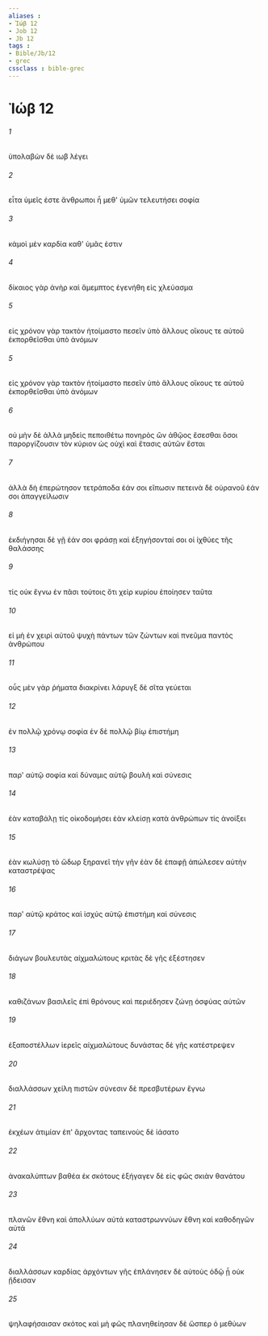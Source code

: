 ```yaml
---
aliases : 
- Ἰώβ 12
- Job 12
- Jb 12
tags : 
- Bible/Jb/12
- grec
cssclass : bible-grec
---
```


# Ἰώβ 12

###### 1
ὑπολαβὼν δὲ ιωβ λέγει
###### 2
εἶτα ὑμεῖς ἐστε ἄνθρωποι ἦ μεθ' ὑμῶν τελευτήσει σοφία
###### 3
κἀμοὶ μὲν καρδία καθ' ὑμᾶς ἐστιν
###### 4
δίκαιος γὰρ ἀνὴρ καὶ ἄμεμπτος ἐγενήθη εἰς χλεύασμα
###### 5
εἰς χρόνον γὰρ τακτὸν ἡτοίμαστο πεσεῖν ὑπὸ ἄλλους οἴκους τε αὐτοῦ ἐκπορθεῖσθαι ὑπὸ ἀνόμων
###### 5
εἰς χρόνον γὰρ τακτὸν ἡτοίμαστο πεσεῖν ὑπὸ ἄλλους οἴκους τε αὐτοῦ ἐκπορθεῖσθαι ὑπὸ ἀνόμων
###### 6
οὐ μὴν δὲ ἀλλὰ μηδεὶς πεποιθέτω πονηρὸς ὢν ἀθῷος ἔσεσθαι ὅσοι παροργίζουσιν τὸν κύριον ὡς οὐχὶ καὶ ἔτασις αὐτῶν ἔσται
###### 7
ἀλλὰ δὴ ἐπερώτησον τετράποδα ἐάν σοι εἴπωσιν πετεινὰ δὲ οὐρανοῦ ἐάν σοι ἀπαγγείλωσιν
###### 8
ἐκδιήγησαι δὲ γῇ ἐάν σοι φράσῃ καὶ ἐξηγήσονταί σοι οἱ ἰχθύες τῆς θαλάσσης
###### 9
τίς οὐκ ἔγνω ἐν πᾶσι τούτοις ὅτι χεὶρ κυρίου ἐποίησεν ταῦτα
###### 10
εἰ μὴ ἐν χειρὶ αὐτοῦ ψυχὴ πάντων τῶν ζώντων καὶ πνεῦμα παντὸς ἀνθρώπου
###### 11
οὖς μὲν γὰρ ῥήματα διακρίνει λάρυγξ δὲ σῖτα γεύεται
###### 12
ἐν πολλῷ χρόνῳ σοφία ἐν δὲ πολλῷ βίῳ ἐπιστήμη
###### 13
παρ' αὐτῷ σοφία καὶ δύναμις αὐτῷ βουλὴ καὶ σύνεσις
###### 14
ἐὰν καταβάλῃ τίς οἰκοδομήσει ἐὰν κλείσῃ κατὰ ἀνθρώπων τίς ἀνοίξει
###### 15
ἐὰν κωλύσῃ τὸ ὥδωρ ξηρανεῖ τὴν γῆν ἐὰν δὲ ἐπαφῇ ἀπώλεσεν αὐτὴν καταστρέψας
###### 16
παρ' αὐτῷ κράτος καὶ ἰσχύς αὐτῷ ἐπιστήμη καὶ σύνεσις
###### 17
διάγων βουλευτὰς αἰχμαλώτους κριτὰς δὲ γῆς ἐξέστησεν
###### 18
καθιζάνων βασιλεῖς ἐπὶ θρόνους καὶ περιέδησεν ζώνῃ ὀσφύας αὐτῶν
###### 19
ἐξαποστέλλων ἱερεῖς αἰχμαλώτους δυνάστας δὲ γῆς κατέστρεψεν
###### 20
διαλλάσσων χείλη πιστῶν σύνεσιν δὲ πρεσβυτέρων ἔγνω
###### 21
ἐκχέων ἀτιμίαν ἐπ' ἄρχοντας ταπεινοὺς δὲ ἰάσατο
###### 22
ἀνακαλύπτων βαθέα ἐκ σκότους ἐξήγαγεν δὲ εἰς φῶς σκιὰν θανάτου
###### 23
πλανῶν ἔθνη καὶ ἀπολλύων αὐτά καταστρωννύων ἔθνη καὶ καθοδηγῶν αὐτά
###### 24
διαλλάσσων καρδίας ἀρχόντων γῆς ἐπλάνησεν δὲ αὐτοὺς ὁδῷ ᾗ οὐκ ᾔδεισαν
###### 25
ψηλαφήσαισαν σκότος καὶ μὴ φῶς πλανηθείησαν δὲ ὥσπερ ὁ μεθύων
